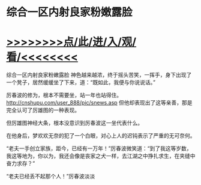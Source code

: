 # 综合一区内射良家粉嫩露脸

# <a href="https://https://github.com/kiuhd/dfrw/issues/1">>>>>>>>>点/此/进/入/观/看/<<<<<<<<</a>

综合一区内射良家粉嫩露脸
神色越来越浓，终于摇头苦笑，一挥手，身下出现了一个凳子，居然缓缓坐了下来，道：“既如此，我便与你说说话。”

厉春波的修为，根本不需要坐，站一年也站得住。
http://cnshupu.com/user_888/pic/snews.asp
但他却表现出了这等亲善，那是完全认可了厉雄图的一种表现。

但厉雄图神经大条，根本没意识到厉春波这一坐代表什么。

在他身后，梦欢欢无奈的犯了一个白眼，对心上人的迟钝表示了严重的无可奈何。

“老夫一手创立家族，距今，已经有一万年！”厉春波微笑道：“到了我这等岁数，我这等地为，你以为，我还会像是丧家之犬一样，去江湖之中挣扎求生，在夹缝中奋力求存？”

“老夫已经丢不起那个人！”厉春波淡淡
